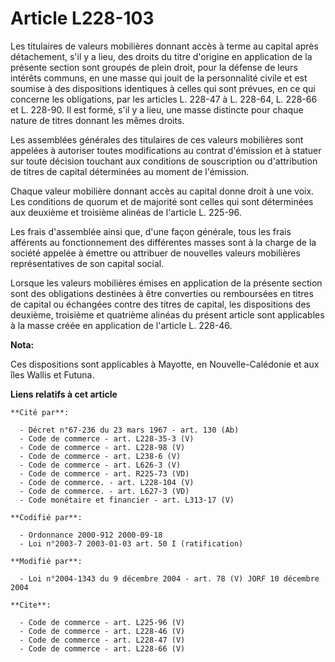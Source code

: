 # Article L228-103

Les titulaires de valeurs mobilières donnant accès à terme au capital après détachement, s'il y a lieu, des droits du titre
d'origine en application de la présente section sont groupés de plein droit, pour la défense de leurs intérêts communs, en
une masse qui jouit de la personnalité civile et est soumise à des dispositions identiques à celles qui sont prévues, en ce
qui concerne les obligations, par les articles L. 228-47 à L. 228-64, L. 228-66 et L. 228-90. Il est formé, s'il y a lieu,
une masse distincte pour chaque nature de titres donnant les mêmes droits. 

Les assemblées générales des titulaires de ces valeurs mobilières sont appelées à autoriser toutes modifications au contrat
d'émission et à statuer sur toute décision touchant aux conditions de souscription ou d'attribution de titres de capital
déterminées au moment de l'émission. 

Chaque valeur mobilière donnant accès au capital donne droit à une voix. Les conditions de quorum et de majorité sont celles
qui sont déterminées aux deuxième et troisième alinéas de l'article L. 225-96. 

Les frais d'assemblée ainsi que, d'une façon générale, tous les frais afférents au fonctionnement des différentes masses sont
à la charge de la société appelée à émettre ou attribuer de nouvelles valeurs mobilières représentatives de son capital
social. 

Lorsque les valeurs mobilières émises en application de la présente section sont des obligations destinées à être converties
ou remboursées en titres de capital ou échangées contre des titres de capital, les dispositions des deuxième, troisième et
quatrième alinéas du présent article sont applicables à la masse créée en application de l'article L. 228-46.

**Nota:**

Ces dispositions sont applicables à Mayotte, en Nouvelle-Calédonie et aux îles Wallis et Futuna.

**Liens relatifs à cet article**

	**Cité par**:

	  - Décret n°67-236 du 23 mars 1967 - art. 130 (Ab)
	  - Code de commerce - art. L228-35-3 (V)
	  - Code de commerce - art. L228-98 (V)
	  - Code de commerce - art. L238-6 (V)
	  - Code de commerce - art. L626-3 (V)
	  - Code de commerce - art. R225-73 (VD)
	  - Code de commerce. - art. L228-104 (V)
	  - Code de commerce. - art. L627-3 (VD)
	  - Code monétaire et financier - art. L313-17 (V)

	**Codifié par**:

	  - Ordonnance 2000-912 2000-09-18
	  - Loi n°2003-7 2003-01-03 art. 50 I (ratification)

	**Modifié par**:

	  - Loi n°2004-1343 du 9 décembre 2004 - art. 78 (V) JORF 10 décembre 2004

	**Cite**:

	  - Code de commerce - art. L225-96 (V)
	  - Code de commerce - art. L228-46 (V)
	  - Code de commerce - art. L228-47 (V)
	  - Code de commerce - art. L228-66 (V)

